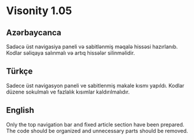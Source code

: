# Visonity 1.05


## Azərbaycanca
Sadəcə üst navigasiya paneli və sabitlənmiş məqalə hissəsi hazırlanıb.
Kodlar səliqaya salınmalı və artıq hissələr silinməlidir.

## Türkçe
Sadece üst navigasyon paneli ve sabitlenmiş makale kısmı yapıldı.
Kodlar düzene sokulmalı ve fazlalık kısımlar kaldırılmalıdır.

## English
Only the top navigation bar and fixed article section have been prepared.
The code should be organized and unnecessary parts should be removed.
